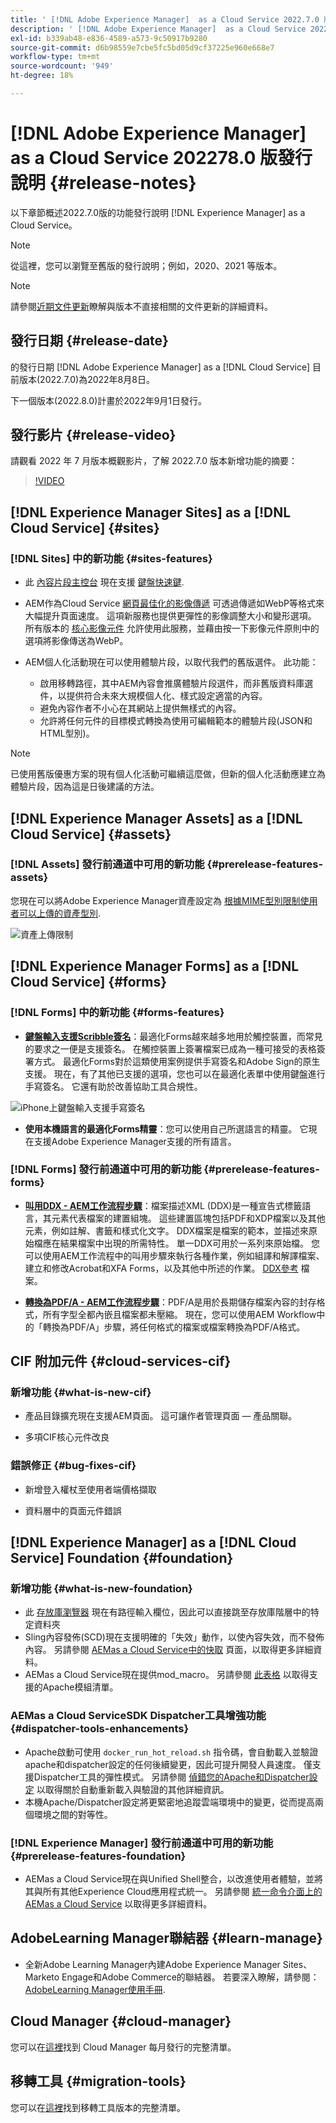 ```yaml
---
title: ' [!DNL Adobe Experience Manager]  as a Cloud Service 2022.7.0 版發行說明。'
description: ' [!DNL Adobe Experience Manager]  as a Cloud Service 2022.7.0 版發行說明。'
exl-id: b339ab48-e836-4589-a573-9c50917b9280
source-git-commit: d6b98559e7cbe5fc5bd05d9cf37225e960e668e7
workflow-type: tm+mt
source-wordcount: '949'
ht-degree: 18%

---
```


# [!DNL Adobe Experience Manager] as a Cloud Service 202278.0 版發行說明 {#release-notes}

以下章節概述2022.7.0版的功能發行說明 [!DNL Experience Manager] as a Cloud Service。

>[!NOTE]
>
>從這裡，您可以瀏覽至舊版的發行說明；例如，2020、2021 等版本。

>[!NOTE]
>
>請參閱[近期文件更新](https://experienceleague.adobe.com/docs/experience-manager-release-information/aem-release-updates/doc-updates/documentation-updates.html)瞭解與版本不直接相關的文件更新的詳細資料。

## 發行日期 {#release-date}

的發行日期 [!DNL Adobe Experience Manager] as a [!DNL Cloud Service] 目前版本(2022.7.0)為2022年8月8日。

下一個版本(2022.8.0)計畫於2022年9月1日發行。

## 發行影片 {#release-video}

請觀看 2022 年 7 月版本概觀影片，了解 2022.7.0 版本新增功能的摘要：

>[!VIDEO](https://video.tv.adobe.com/v/345409/?quality=12)

## [!DNL Experience Manager Sites] as a [!DNL Cloud Service] {#sites}

### [!DNL Sites] 中的新功能 {#sites-features}

* 此 [內容片段主控台](/help/sites-cloud/administering/content-fragments/managing.md#content-fragments-console) 現在支援 [鍵盤快速鍵](/help/sites-cloud/administering/content-fragments/keyboard-shortcuts.md).

* AEM作為Cloud Service [網頁最佳化的影像傳遞](https://experienceleague.adobe.com/docs/experience-manager-core-components/using/developing/web-optimized-image-delivery.html) 可透過傳遞如WebP等格式來大幅提升頁面速度。 這項新服務也提供更彈性的影像調整大小和變形選項。 所有版本的 [核心影像元件](https://experienceleague.adobe.com/docs/experience-manager-core-components/using/components/image.html) 允許使用此服務，並藉由按一下影像元件原則中的選項將影像傳送為WebP。

* AEM個人化活動現在可以使用體驗片段，以取代我們的舊版選件。 此功能：
   * 啟用移轉路徑，其中AEM內容會推廣體驗片段選件，而非舊版資料庫選件，以提供符合未來大規模個人化、樣式設定適當的內容。
   * 避免內容作者不小心在其網站上提供無樣式的內容。
   * 允許將任何元件的目標模式轉換為使用可編輯範本的體驗片段(JSON和HTML型別)。

>[!NOTE]
>
>已使用舊版優惠方案的現有個人化活動可繼續這麼做，但新的個人化活動應建立為體驗片段，因為這是日後建議的方法。

## [!DNL Experience Manager Assets] as a [!DNL Cloud Service] {#assets}

### [!DNL Assets] 發行前通道中可用的新功能 {#prerelease-features-assets}

您現在可以將Adobe Experience Manager資產設定為 [根據MIME型別限制使用者可以上傳的資產型別](/help/assets/configure-asset-upload-restrictions.md).

![資產上傳限制](/help/assets/assets/asset-upload-restrictions.png)

## [!DNL Experience Manager Forms] as a [!DNL Cloud Service] {#forms}

### [!DNL Forms] 中的新功能 {#forms-features}

* **[鍵盤輸入支援Scribble簽名](/help/forms/signing-forms-using-scribble.md)**：最適化Forms越來越多地用於觸控裝置，而常見的要求之一便是支援簽名。 在觸控裝置上簽署檔案已成為一種可接受的表格簽署方式。 最適化Forms對於這類使用案例提供手寫簽名和Adobe Sign的原生支援。 現在，有了其他已支援的選項，您也可以在最適化表單中使用鍵盤進行手寫簽名。 它還有助於改善協助工具合規性。

![iPhone上鍵盤輸入支援手寫簽名](/help/release-notes/assets/scribble-keyboard-mobile.png)

* **使用本機語言的最適化Forms精靈**：您可以使用自己所選語言的精靈。 它現在支援Adobe Experience Manager支援的所有語言。

### [!DNL Forms] 發行前通道中可用的新功能 {#prerelease-features-forms}

<!-- 

* **[Launch Adaptive Form creation wizard from embed form component](/help/forms/using/embed-adaptive-form-aem-sites.md)**: You can now launch Adaptive Form creation wizard from embed form component. It helps improve content and forms authoring workflows for Sites and Forms practitioners trying to add enrollment experiences to a web page. 

![Keyboard input support for Scribble signatures on iphone](/help/release-notes/assets/froms-container.png) 

-->

* **[叫用DDX - AEM工作流程步驟](/help/forms/aem-forms-workflow-step-reference.md#invokeddx)**：檔案描述XML (DDX)是一種宣告式標籤語言，其元素代表檔案的建置組塊。 這些建置區塊包括PDF和XDP檔案以及其他元素，例如註解、書籤和樣式化文字。 DDX檔案是檔案的範本，並描述來原始檔應在結果檔案中出現的所需特性。 單一DDX可用於一系列來原始檔。 您可以使用AEM工作流程中的叫用步驟來執行各種作業，例如組譯和解譯檔案、建立和修改Acrobat和XFA Forms，以及其他中所述的作業。 [DDX參考](https://helpx.adobe.com/content/dam/help/en/experience-manager/forms-cloud-service/ddxRef.pdf) 檔案。

* **[轉換為PDF/A - AEM工作流程步驟](/help/forms/aem-forms-workflow-step-reference.md##convert-pdfa)**：PDF/A是用於長期儲存檔案內容的封存格式，所有字型全都內嵌且檔案都未壓縮。 現在，您可以使用AEM Workflow中的「轉換為PDF/A」步驟，將任何格式的檔案或檔案轉換為PDF/A格式。


## CIF 附加元件 {#cloud-services-cif}

### 新增功能 {#what-is-new-cif}

* 產品目錄擴充現在支援AEM頁面。 這可讓作者管理頁面 — 產品關聯。

* 多項CIF核心元件改良

### 錯誤修正 {#bug-fixes-cif}

* 新增登入權杖至使用者端價格擷取

* 資料層中的頁面元件錯誤

## [!DNL Experience Manager] as a [!DNL Cloud Service] Foundation {#foundation}

### 新增功能 {#what-is-new-foundation}

* 此 [存放庫瀏覽器](/help/implementing/developing/tools/repository-browser.md) 現在有路徑輸入欄位，因此可以直接跳至存放庫階層中的特定資料夾
* Sling內容發佈(SCD)現在支援明確的「失效」動作，以使內容失效，而不發佈內容。 另請參閱 [AEMas a Cloud Service中的快取](/help/implementing/dispatcher/caching.md#explicit-invalidation) 頁面，以取得更多詳細資料。
* AEMas a Cloud Service現在提供mod_macro。 另請參閱 [此表格](/help/implementing/dispatcher/disp-overview.md) 以取得支援的Apache模組清單。

### AEMas a Cloud ServiceSDK Dispatcher工具增強功能 {#dispatcher-tools-enhancements}

* Apache啟動可使用 `docker_run_hot_reload.sh` 指令碼，會自動載入並驗證apache和dispatcher設定的任何後續變更，因此可提升開發人員速度。 僅支援Dispatcher工具的彈性模式。 另請參閱 [偵錯您的Apache和Dispatcher設定](/help/implementing/dispatcher/validation-debug.md#automatic-reloading) 以取得關於自動重新載入與驗證的其他詳細資訊。
* 本機Apache/Dispatcher設定將更緊密地追蹤雲端環境中的變更，從而提高兩個環境之間的對等性。

### [!DNL Experience Manager] 發行前通道中可用的新功能 {#prerelease-features-foundation}

* AEMas a Cloud Service現在與Unified Shell整合，以改進使用者體驗，並將其與所有其他Experience Cloud應用程式統一。 另請參閱 [統一命令介面上的AEMas a Cloud Service](/help/overview/aem-cloud-service-on-unified-shell.md) 以取得更多詳細資料。

## AdobeLearning Manager聯結器 {#learn-manage}

* 全新Adobe Learning Manager內建Adobe Experience Manager Sites、Marketo Engage和Adobe Commerce的聯結器。 若要深入瞭解，請參閱： [AdobeLearning Manager使用手冊](https://helpx.adobe.com/learning-manager/user-guide.html).

## Cloud Manager {#cloud-manager}

您可以在[這裡](/help/implementing/cloud-manager/release-notes/current.md)找到 Cloud Manager 每月發行的完整清單。

## 移轉工具 {#migration-tools}

您可以在[這裡](/help/journey-migration/release-notes/release-notes-migration-tools-current.md)找到移轉工具版本的完整清單。
